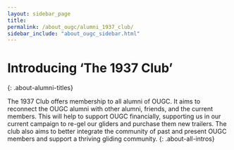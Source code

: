 ```yaml
---
layout: sidebar_page
title:
permalink: /about_ougc/alumni_1937_club/
sidebar_include: "about_ougc_sidebar.html"
---
```


# Introducing ‘The 1937 Club’
{: .about-alumni-titles}

The 1937 Club offers membership to all alumni of OUGC. It aims to reconnect the OUGC alumni with other alumni, friends, and the current members. This will help to support OUGC financially, supporting us in our current campaign to re-gel our gliders and purchase them new trailers. The club also aims to better integrate the community of past and present OUGC members and support a thriving gliding community.
{: .about-all-intros}